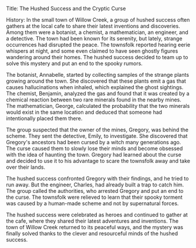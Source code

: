 Title: The Hushed Success and the Cryptic Curse

History: In the small town of Willow Creek, a group of hushed success often gathers at the local cafe to share their latest inventions and discoveries. Among them were a botanist, a chemist, a mathematician, an engineer, and a detective. The town had been known for its serenity, but lately, strange occurrences had disrupted the peace. The townsfolk reported hearing eerie whispers at night, and some even claimed to have seen ghostly figures wandering around their homes. The hushed success decided to team up to solve this mystery and put an end to the spooky rumors.

The botanist, Annabelle, started by collecting samples of the strange plants growing around the town. She discovered that these plants emit a gas that causes hallucinations when inhaled, which explained the ghost sightings. The chemist, Benjamin, analyzed the gas and found that it was created by a chemical reaction between two rare minerals found in the nearby mines. The mathematician, George, calculated the probability that the two minerals would exist in the same location and deduced that someone had intentionally placed them there.

The group suspected that the owner of the mines, Gregory, was behind the scheme. They sent the detective, Emily, to investigate. She discovered that Gregory's ancestors had been cursed by a witch many generations ago. The curse caused them to slowly lose their minds and become obsessed with the idea of haunting the town. Gregory had learned about the curse and decided to use it to his advantage to scare the townsfolk away and take over their lands.

The hushed success confronted Gregory with their findings, and he tried to run away. But the engineer, Charles, had already built a trap to catch him. The group called the authorities, who arrested Gregory and put an end to the curse. The townsfolk were relieved to learn that their spooky torment was caused by a human-made scheme and not by supernatural forces.

The hushed success were celebrated as heroes and continued to gather at the cafe, where they shared their latest adventures and inventions. The town of Willow Creek returned to its peaceful ways, and the mystery was finally solved thanks to the clever and resourceful minds of the hushed success.